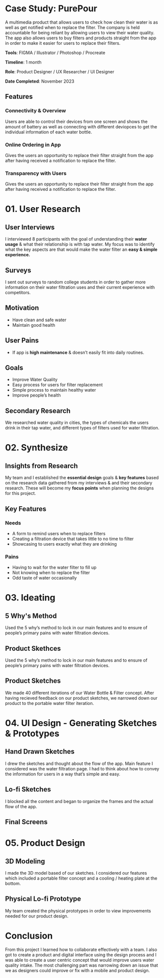 # Case Study: PurePour
A multimedia product that allows users to check how clean their water is as well as get notified when to replace the filter. The company is held accountable for being reliant by allowing users to view their water quality. The app also allows users to buy filters and products straight from the app in order to make it easier for users to replace their filters.

**Tools**: FIGMA / Illustrator / Photoshop / Procreate

**Timeline**: 1 month

**Role**: Product Designer / UX Researcher / UI Designer

**Date Completed**: November 2023

## Features

### Connectivity & Overview
Users are able to control their devices from one screen and shows the amount of battery as well as connecting with different deviopces to get the individual information of each water bottle.

### Online Ordering in App
Gives the users an opportunity to replace their filter straight from the app after having received a notification to replace the filter.

### Transparency with Users
Gives the users an opportunity to replace their filter straight from the app after having received a notification to replace the filter.

# 01. User Research

## User Interviews
I interviewed 8 participants with the goal of understanding their **water usage** & what their relationship is with tap water. My focus was to identify what the key aspects are that would make the water filter an **easy & simple experience.**

## Surveys 
I sent out surveys to random college students in order to gather more information on their water filtration uses and their current experience with competitors.

## Motivation
* Have clean and safe water
* Maintain good health

## User Pains
* If app is **high maintenance** & doesn’t easily fit into daily routines.

## Goals
* Improve Water Quality
* Easy process for users for filter replacement
* Simple process to maintain healthy water
* Improve people’s health

## Secondary Research
We researched water quality in cities, the types of chemicals the users drink in their tap water, and different types of filters used for water filtration.

# 02. Synthesize

## Insights from Research
My team and I established the **essential design** goals & **key features** based on the research data gathered from my interviews & and their secondary research. These will become my **focus points** when planning the designs for this project.

## Key Features
### Needs
* A form to remind users when to replace filters
* Creating a filtration device that takes little to no time to filter
* Showcasing to users exactly what they are drinking

### Pains
* Having to wait for the water filter to fill up
* Not knowing when to replace the filter
* Odd taste of water occasionally

# 03. Ideating

## 5 Why's Method
Used the 5 why’s method to lock in our main features and to ensure of people’s primary pains with water filtration devices.

## Product Skethces
Used the 5 why’s method to lock in our main features and to ensure of people’s primary pains with water filtration devices.

## Product Sketches
We made 40 different iterations of our Water Bottle & Filter concept. After having recieved feedback on our product sketches, we narrowed down our product to the portable water filter iteration.

# 04. UI Design - Generating Sketches & Prototypes
## Hand Drawn Sketches
I drew the sketches and thought about the flow of the app. Main feature I considered was the water filtration page. I had to think about how to convey the information for users in a way that’s simple and easy.

## Lo-fi Sketches

I blocked all the content and began to organize the frames and the actual flow of the app.

## Final Screens

<Insert Final Screen Image>

# 05. Product Design

## 3D Modeling
I made the 3D model based of our sketches. I considered our features which included a portable filter concept and a cooling / heating plate at the bottom.

## Physical Lo-fi Prototype
My team created the physical prototypes in order to view improvements needed for our product design.

# Conclusion
From this project I learned how to collaborate effectively with a team. I also got to create a product and digital interface using the design process and I was able to create a user centric concept that would improve users water quality intake. The most challenging part was narrowing down an issue that we as designers could improve or fix with a mobile and product design.